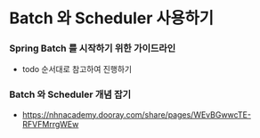 # Batch 와 Scheduler 사용하기
### Spring Batch 를 시작하기 위한 가이드라인
- todo 순서대로 참고하여 진행하기
### Batch 와 Scheduler 개념 잡기
- https://nhnacademy.dooray.com/share/pages/WEvBGwwcTE-RFVFMrrgWEw
